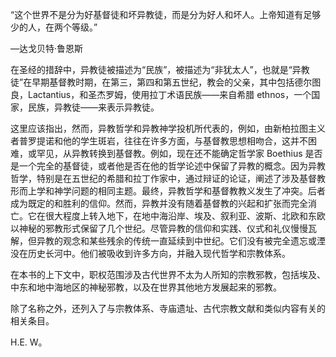 

“这个世界不是分为好基督徒和坏异教徒，而是分为好人和坏人。上帝知道有足够少的人，在两个等级。”

—达戈贝特·鲁恩斯



在圣经的措辞中，异教徒被描述为“民族”，被描述为“非犹太人”，也就是“异教徒”在早期基督教时期，在第三，第四和第五世纪，教会的父亲，其中包括德尔图良，Lactantius，和圣杰罗姆，使用拉丁术语民族——来自希腊 ethnos，一个国家，民族，异教徒——来表示异教徒。

这里应该指出，然而，异教哲学和异教神学投机所代表的，例如，由新柏拉图主义者普罗提诺和他的学生斑岩，往往在许多方面，与基督教思想相吻合，这并不困难，或罕见，从异教转换到基督教。例如，现在还不能确定哲学家 Boethius 是否是一个完全的基督徒，或者他是否在他的哲学论述中保留了异教的概念。因为异教哲学，特别是在五世纪的希腊和拉丁作家中，通过辩证的论证，阐述了涉及基督教形而上学和神学问题的相同主题。最终，异教哲学和基督教教义发生了冲突。后者成为既定的和胜利的信仰。然而，异教并没有随着基督教的兴起和扩张而完全消亡。它在很大程度上转入地下，在地中海沿岸、埃及、叙利亚、波斯、北欧和东欧以神秘的邪教形式保留了几个世纪。尽管异教的信仰和实践、仪式和礼仪慢慢瓦解，但异教的观念和某些残余的传统一直延续到中世纪。它们没有被完全遗忘或湮没在历史长河中。他们被吸收到许多方向，并融入现代哲学和宗教体系。

在本书的上下文中，职权范围涉及古代世界不太为人所知的宗教邪教，包括埃及、中东和地中海地区的神秘邪教，以及在世界其他地方发展起来的邪教。

除了名称之外，还列入了与宗教体系、寺庙遗址、古代宗教文献和类似内容有关的相关条目。

H.E. W。